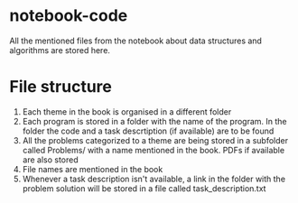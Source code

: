 # notebook-code
All the mentioned files from the notebook about data structures and algorithms are stored here.
# File structure
1. Each theme in the book is organised in a different folder
2. Each program is stored in a folder with the name of the program. In the folder the code and a task descrtiption (if available) are to be found
2. All the problems categorized to a theme are being stored in a subfolder called Problems/ with a name mentioned in the book. PDFs if available are also stored
3. File names are mentioned in the book
4. Whenever a task description isn't available, a link in the folder with the problem solution will be stored in a file called task_description.txt
